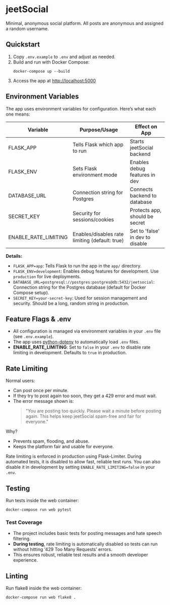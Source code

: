 # jeetSocial

Minimal, anonymous social platform. All posts are anonymous and assigned a random username.

## Quickstart

1. Copy `.env.example` to `.env` and adjust as needed.
2. Build and run with Docker Compose:
   ```
   docker-compose up --build
   ```
3. Access the app at [http://localhost:5000](http://localhost:5000)

## Environment Variables

The app uses environment variables for configuration. Here’s what each one means:

| Variable              | Purpose/Usage                                      | Effect on App                        |
|-----------------------|----------------------------------------------------|--------------------------------------|
| FLASK_APP             | Tells Flask which app to run                       | Starts jeetSocial backend            |
| FLASK_ENV             | Sets Flask environment mode                        | Enables debug features in dev        |
| DATABASE_URL          | Connection string for Postgres                     | Connects backend to database         |
| SECRET_KEY            | Security for sessions/cookies                      | Protects app, should be secret       |
| ENABLE_RATE_LIMITING  | Enables/disables rate limiting (default: true)     | Set to 'false' in dev to disable     |

**Details:**
- `FLASK_APP=app`: Tells Flask to run the app in the `app/` directory.
- `FLASK_ENV=development`: Enables debug features for development. Use `production` for live deployments.
- `DATABASE_URL=postgresql://postgres:postgres@db:5432/jeetsocial`: Connection string for the Postgres database (default for Docker Compose setup).
- `SECRET_KEY=your-secret-key`: Used for session management and security. Should be a long, random string in production.

## Feature Flags & .env

- All configuration is managed via environment variables in your `.env` file (see `.env.example`).
- The app uses [python-dotenv](https://pypi.org/project/python-dotenv/) to automatically load `.env` files.
- **ENABLE_RATE_LIMITING**: Set to `false` in your `.env` to disable rate limiting in development. Defaults to `true` in production.

## Rate Limiting

Normal users:
- Can post once per minute.
- If they try to post again too soon, they get a 429 error and must wait.
- The error message shown is:
  > "You are posting too quickly. Please wait a minute before posting again. This helps keep jeetSocial spam-free and fair for everyone."

Why?
- Prevents spam, flooding, and abuse.
- Keeps the platform fair and usable for everyone.

Rate limiting is enforced in production using Flask-Limiter. During automated tests, it is disabled to allow fast, reliable test runs. You can also disable it in development by setting `ENABLE_RATE_LIMITING=false` in your `.env`.

## Testing

Run tests inside the web container:
```
docker-compose run web pytest
```

### Test Coverage
- The project includes basic tests for posting messages and hate speech filtering.
- **During testing**, rate limiting is automatically disabled so tests can run without hitting '429 Too Many Requests' errors.
- This ensures robust, reliable test results and a smooth developer experience.

## Linting

Run flake8 inside the web container:
```
docker-compose run web flake8 .
```
